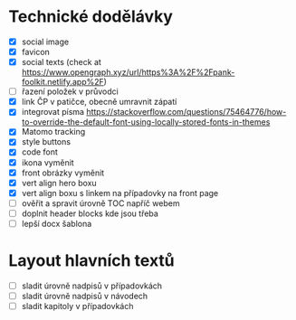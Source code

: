 
# Technické dodělávky

- [x] social image
- [x] favicon
- [x] social texts (check at https://www.opengraph.xyz/url/https%3A%2F%2Fpank-foolkit.netlify.app%2F)
- [ ] řazení položek v průvodci
- [x] link ČP v patičce, obecně umravnit zápatí
- [x] integrovat písma https://stackoverflow.com/questions/75464776/how-to-override-the-default-font-using-locally-stored-fonts-in-themes
- [x] Matomo tracking
- [x] style buttons
- [x] code font
- [x] ikona vyměnit
- [x] front obrázky vyměnit
- [x] vert align hero boxu
- [x] vert align boxu s linkem na případovky na front page
- [ ] ověřit a spravit úrovně TOC napříč webem
- [ ] doplnit header blocks kde jsou třeba
- [ ] lepší docx šablona

# Layout hlavních textů

- [ ] sladit úrovně nadpisů v případovkách
- [ ] sladit úrovně nadpisů v návodech
- [ ] sladit kapitoly v případovkách
